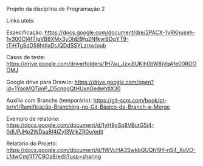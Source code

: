 Projeto da disciplina de Programação 2

Links uteis:

Especificação: https://docs.google.com/document/d/e/2PACX-1vRKnuseh-1y300CI4fTlgVB8XMx3yDhEl9fg2NfkyrBDqYT9-tTjHTgSdD59htIIxDtJQDdSSYLzrnv/pub

Casos de teste: https://drive.google.com/drive/folders/1H7au_Jzxi8UKih0bW8jVqAfe00ROOOMJ

Google drive para Draw.io: https://drive.google.com/open?id=1YaoMQTjmP_D5cnpgQtHUxnGedwhtlX30

Auxílio com Branchs (temporário): https://git-scm.com/book/pt-br/v1/Ramificação-Branching-no-Git-Básico-de-Branch-e-Merge

Exemplo de relatório: https://docs.google.com/document/d/1yH9ySp8VButG5i4-0dUPJHp2WDaa8f4IZyl3WIkZR0o/edit

Relatório do Projeto: https://docs.google.com/document/d/1WVcHA3SwkbGUQh19Y-nS4_XoVO-LfdwCmj1lT7C9Oz8/edit?usp=sharing

